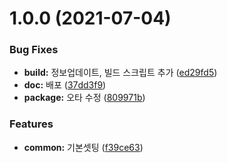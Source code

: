 # 1.0.0 (2021-07-04)


### Bug Fixes

* **build:** 정보업데이트, 빌드 스크립트 추가 ([ed29fd5](https://github.com/julong1988/micro-frontend-utils/commit/ed29fd5552ba2db9b47d76942b0dd454e7b1e342))
* **doc:** 배포 ([37dd3f9](https://github.com/julong1988/micro-frontend-utils/commit/37dd3f9996a81cd8408505315921e8e8be06ad2a))
* **package:** 오타 수정 ([809971b](https://github.com/julong1988/micro-frontend-utils/commit/809971b05c40869d0dcf4f18605169b81ef74a3b))


### Features

* **common:** 기본셋팅 ([f39ce63](https://github.com/julong1988/micro-frontend-utils/commit/f39ce63f6c0a218e87e9e806649fba63c7928a12))
